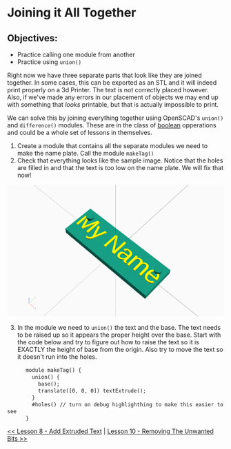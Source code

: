 # Joining it All Together

## Objectives:
* Practice calling one module from another
* Practice using `union()`

Right now we have three separate parts that look like they are joined together. In some cases, this can be exported as an STL and it will indeed print properly on a 3d Printer. The text is not correctly placed however. Also, if we've made any errors in our placement of objects we may end up with something that *looks* printable, but that is actually impossible to print.

We can solve this by joining everything together using OpenSCAD's `union()` and `difference()` modules. These are in the class of [boolean](https://en.wikibooks.org/wiki/OpenSCAD_User_Manual/The_OpenSCAD_Language#Chapter_5_--_Boolean_combination) opperations and could be a whole set of lessons in themselves.

  1. Create a module that contains all the separate modules we need to make the name plate. Call the module `makeTag()`
  2. Check that everything looks like the sample image. Notice that the holes are filled in and that the text is too low on the name plate. We will fix that now!
  
![Plate with Filled Holes](./Lessons/Lesson_9_-_img_9.0.png)

  3. In the module we need to `union()` the text and the base. The text needs to be raised up so it appears the proper height over the base. Start with the code below and try to figure out how to raise the text so it is EXACTLY the height of base from the origin. Also try to move the text so it doesn't run into the holes.
```
      module makeTag() {
        union() {
          base();
          translate([0, 0, 0]) textExtrude();
        }
        #holes() // turn on debug highlighthing to make this easier to see
      }
```

[<< Lesson 8 - Add Extruded Text](./Lesson8_Add_Text.md) | [Lesson 10 - Removing The Unwanted Bits >>](./Lesson10_Remove_Bits.md)
